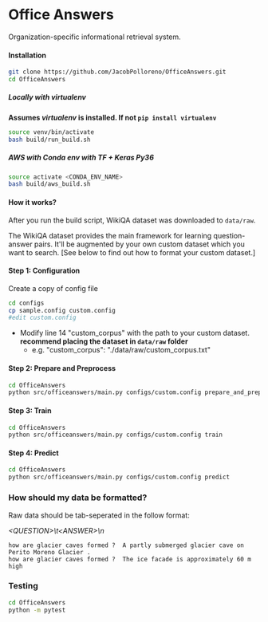 # Office Answers
Organization-specific informational retrieval system.

#### Installation

```sh
git clone https://github.com/JacobPolloreno/OfficeAnswers.git
cd OfficeAnswers
```

##### Locally with virtualenv
**Assumes _virtualenv_ is installed. If not `pip install virtualenv`**

```sh
source venv/bin/activate
bash build/run_build.sh
```

##### AWS with _Conda env_ with TF + Keras Py36

```sh
source activate <CONDA_ENV_NAME>
bash build/aws_build.sh
```

#### How it works?
After you run the build script, WikiQA dataset was downloaded to ```data/raw```. 

The WikiQA dataset provides the main framework for learning question-answer pairs. It'll be augmented by your own custom dataset which you want to search. [See below to find out how to format your custom dataset.] 


#### Step 1: Configuration

Create a copy of config file
```sh
cd configs
cp sample.config custom.config
#edit custom.config
```
* Modify line 14 "custom_corpus" with the path to your custom dataset. **recommend placing the dataset in ```data/raw``` folder**
	- e.g. "custom_corpus": "./data/raw/custom_corpus.txt"

#### Step 2: Prepare and Preprocess
```sh
cd OfficeAnswers
python src/officeanswers/main.py configs/custom.config prepare_and_preprocess
```

#### Step 3: Train
```sh
cd OfficeAnswers
python src/officeanswers/main.py configs/custom.config train
```

#### Step 4: Predict
```sh
cd OfficeAnswers
python src/officeanswers/main.py configs/custom.config predict
```

### How should my data be formatted?
Raw data should be tab-seperated in the follow format:

_<QUESTION\>\t<ANSWER\>\n_
	
```
how are glacier caves formed ?	A partly submerged glacier cave on Perito Moreno Glacier .
how are glacier caves formed ?	The ice facade is approximately 60 m high
```
### Testing
```sh
cd OfficeAnswers
python -m pytest
```
